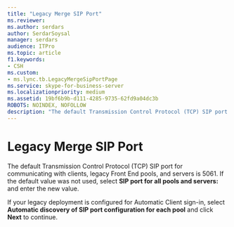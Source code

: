 ```yaml
---
title: "Legacy Merge SIP Port"
ms.reviewer: 
ms.author: serdars
author: SerdarSoysal
manager: serdars
audience: ITPro
ms.topic: article
f1.keywords:
- CSH
ms.custom:
- ms.lync.tb.LegacyMergeSipPortPage
ms.service: skype-for-business-server
ms.localizationpriority: medium
ms.assetid: 19bf6b9b-d111-4285-9735-62fd9a04dc3b
ROBOTS: NOINDEX, NOFOLLOW
description: "The default Transmission Control Protocol (TCP) SIP port for communicating with clients, legacy Front End pools, and servers is 5061. If the default value was not used, select SIP port for all pools and servers: and enter the new value."
---
```


# Legacy Merge SIP Port
 
The default Transmission Control Protocol (TCP) SIP port for communicating with clients, legacy Front End pools, and servers is 5061. If the default value was not used, select **SIP port for all pools and servers:** and enter the new value.
  
If your legacy deployment is configured for Automatic Client sign-in, select **Automatic discovery of SIP port configuration for each pool** and click **Next** to continue.
  

